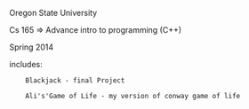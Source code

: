 Oregon State University

Cs 165 => Advance intro to programming (C++)

Spring 2014 

includes: 

        Blackjack - final Project 

        Ali's'Game of Life - my version of conway game of life

        

        


